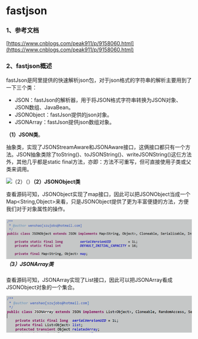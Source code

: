 # fastjson

### 1、参考文档

[https://www.cnblogs.com/peak911/p/9158060.html](https://www.cnblogs.com/peak911/p/9158060.html)

### 2、fastjson概述

fastJson是阿里提供的快速解析json包，对于json格式的字符串的解析主要用到了一下三个类：

* JSON：fastJson的解析器，用于将JSON格式字符串转换为JSON对象、JSON数组、JavaBean。
* JSONObject：fastJson提供的json对象。
* JSONArray：fastJson提供json数组对象。

**（1）JSON类**。

抽象类，实现了JSONStreamAware和JSONAware接口，这俩接口都只有一个方法。JSON抽象类除了toString\(\)、toJSONString\(\)、writeJSONString\(\)这仨方法外，其他几乎都是static final方法，亦即：方法不可重写，但可直接使用子类或父类来调用。

![](/assets/JSON类.png)（2）（）**（2）JSONObject类**

查看源码可知，JSONObject实现了map接口，因此可以把JSONObject当成一个Map&lt;String,Object&gt;来看，只是JSONObject提供了更为丰富便捷的方法，方便我们对于对象属性的操作。

##### ![](/assets/JSONObject.png)（3）JSONArray类

查看源码可知，JSONArray实现了List接口，因此可以把JSONArray看成JSONObject对象的一个集合。

![](/assets/JSONArray.png)

